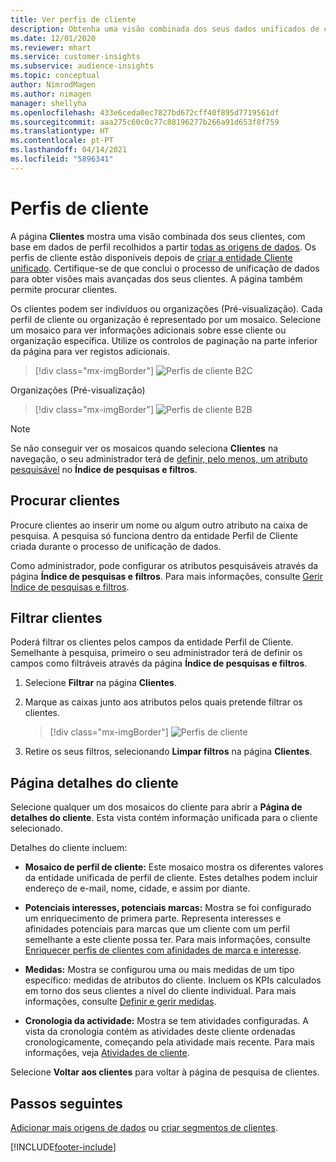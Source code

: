 ```yaml
---
title: Ver perfis de cliente
description: Obtenha uma visão combinada dos seus dados unificados de clientes.
ms.date: 12/01/2020
ms.reviewer: mhart
ms.service: customer-insights
ms.subservice: audience-insights
ms.topic: conceptual
author: NimrodMagen
ms.author: nimagen
manager: shellyha
ms.openlocfilehash: 433e6ceda0ec7827bd672cff40f895d7719561df
ms.sourcegitcommit: aaa275c60c0c77c88196277b266a91d653f8f759
ms.translationtype: HT
ms.contentlocale: pt-PT
ms.lasthandoff: 04/14/2021
ms.locfileid: "5896341"
---
```

# <a name="customer-profiles"></a>Perfis de cliente

A página **Clientes** mostra uma visão combinada dos seus clientes, com base em dados de perfil recolhidos a partir [todas as origens de dados](data-sources.md). Os perfis de cliente estão disponíveis depois de [criar a entidade Cliente unificado](data-unification.md). Certifique-se de que conclui o processo de unificação de dados para obter visões mais avançadas dos seus clientes. A página também permite procurar clientes.

Os clientes podem ser indivíduos ou organizações (Pré-visualização). Cada perfil de cliente ou organização é representado por um mosaico. Selecione um mosaico para ver informações adicionais sobre esse cliente ou organização específica. Utilize os controlos de paginação na parte inferior da página para ver registos adicionais.

> [!div class="mx-imgBorder"] 
> ![Perfis de cliente B2C](media/profiles-customers.png "Perfis de cliente B2C")

Organizações (Pré-visualização)
> [!div class="mx-imgBorder"] 
> ![Perfis de cliente B2B](media/profile-customers-b2b.png "Perfis de cliente B2B")

> [!NOTE]
> Se não conseguir ver os mosaicos quando seleciona **Clientes** na navegação, o seu administrador terá de [definir, pelo menos, um atributo pesquisável](search-filter-index.md) no **Índice de pesquisas e filtros**.

## <a name="search-for-customers"></a>Procurar clientes

Procure clientes ao inserir um nome ou algum outro atributo na caixa de pesquisa. A pesquisa só funciona dentro da entidade Perfil de Cliente criada durante o processo de unificação de dados.

Como administrador, pode configurar os atributos pesquisáveis através da página **Índice de pesquisas e filtros**. Para mais informações, consulte [Gerir Índice de pesquisas e filtros](search-filter-index.md).

## <a name="filter-customers"></a>Filtrar clientes

Poderá filtrar os clientes pelos campos da entidade Perfil de Cliente. Semelhante à pesquisa, primeiro o seu administrador terá de definir os campos como filtráveis através da página **Índice de pesquisas e filtros**.

1. Selecione **Filtrar** na página **Clientes**.

2. Marque as caixas junto aos atributos pelos quais pretende filtrar os clientes.

   > [!div class="mx-imgBorder"] 
   > ![Perfis de cliente](media/profiles-customers3.png "Perfis de cliente")

3. Retire os seus filtros, selecionando **Limpar filtros** na página **Clientes**.

##  <a name="customer-details-page"></a>Página detalhes do cliente

Selecione qualquer um dos mosaicos do cliente para abrir a **Página de detalhes do cliente**. Esta vista contém informação unificada para o cliente selecionado.

Detalhes do cliente incluem:

-   **Mosaico de perfil de cliente:** Este mosaico mostra os diferentes valores da entidade unificada de perfil de cliente. Estes detalhes podem incluir endereço de e-mail, nome, cidade, e assim por diante. 

-   **Potenciais interesses, potenciais marcas:** Mostra se foi configurado um enriquecimento de primera parte. Representa interesses e afinidades potenciais para marcas que um cliente com um perfil semelhante a este cliente possa ter. Para mais informações, consulte [Enriquecer perfis de clientes com afinidades de marca e interesse](enrichment-microsoft.md).

-   **Medidas:** Mostra se configurou uma ou mais medidas de um tipo específico: medidas de atributos do cliente. Incluem os KPIs calculados em torno dos seus clientes a nível do cliente individual. Para mais informações, consulte [Definir e gerir medidas](measures.md).

-   **Cronologia da actividade:** Mostra se tem atividades configuradas. A vista da cronologia contém as atividades deste cliente ordenadas cronologicamente, começando pela atividade mais recente. Para mais informações, veja [Atividades de cliente](activities.md).

Selecione **Voltar aos clientes** para voltar à página de pesquisa de clientes.

## <a name="next-steps"></a>Passos seguintes

[Adicionar mais origens de dados](data-sources.md) ou [criar segmentos de clientes](segments.md).


[!INCLUDE[footer-include](../includes/footer-banner.md)]